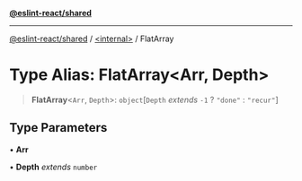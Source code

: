 [**@eslint-react/shared**](../../README.md)

***

[@eslint-react/shared](../../README.md) / [\<internal\>](../README.md) / FlatArray

# Type Alias: FlatArray\<Arr, Depth\>

> **FlatArray**\<`Arr`, `Depth`\>: `object`\[`Depth` *extends* `-1` ? `"done"` : `"recur"`\]

## Type Parameters

• **Arr**

• **Depth** *extends* `number`
